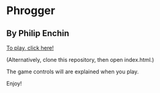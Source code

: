 Phrogger
========
By Philip Enchin
----------------
[To play, click here!](http://pianomatic.github.io/frontend-nanodegree-arcade-game/)

(Alternatively, clone this repository, then open index.html.)

The game controls will are explained when you play.

Enjoy!